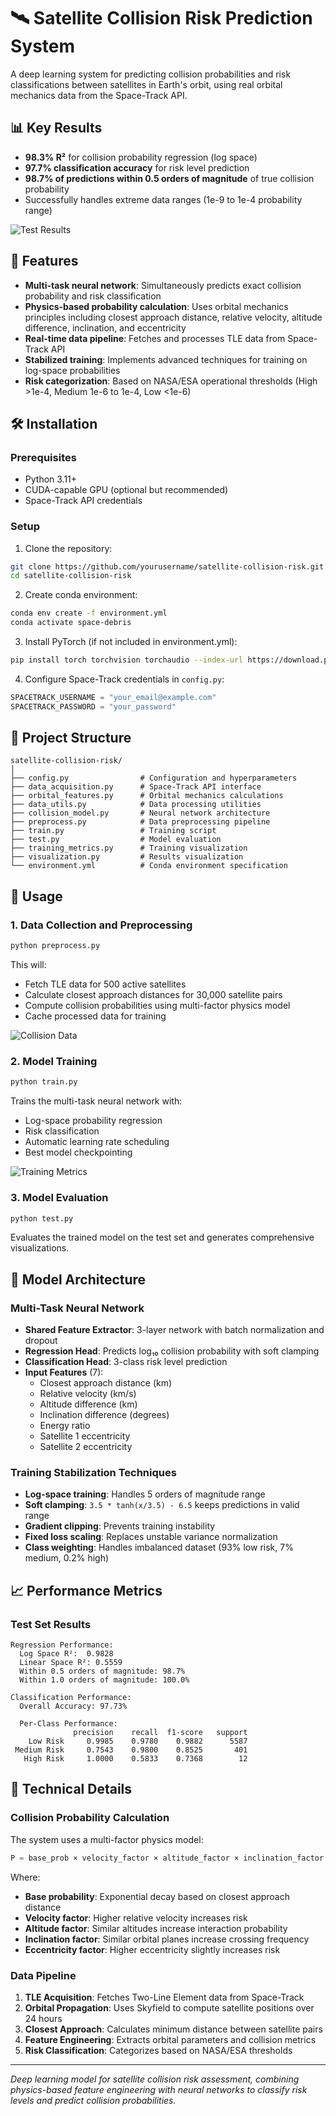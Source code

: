 # 🛰️ Satellite Collision Risk Prediction System

A deep learning system for predicting collision probabilities and risk classifications between satellites in Earth's orbit, using real orbital mechanics data from the Space-Track API.

## 📊 Key Results

- **98.3% R²** for collision probability regression (log space)
- **97.7% classification accuracy** for risk level prediction
- **98.7% of predictions within 0.5 orders of magnitude** of true collision probability
- Successfully handles extreme data ranges (1e-9 to 1e-4 probability range)

![Test Results](plots/test_eval_30k.png)

## 🚀 Features

- **Multi-task neural network**: Simultaneously predicts exact collision probability and risk classification
- **Physics-based probability calculation**: Uses orbital mechanics principles including closest approach distance, relative velocity, altitude difference, inclination, and eccentricity
- **Real-time data pipeline**: Fetches and processes TLE data from Space-Track API
- **Stabilized training**: Implements advanced techniques for training on log-space probabilities
- **Risk categorization**: Based on NASA/ESA operational thresholds (High >1e-4, Medium 1e-6 to 1e-4, Low <1e-6)

## 🛠️ Installation

### Prerequisites
- Python 3.11+
- CUDA-capable GPU (optional but recommended)
- Space-Track API credentials

### Setup

1. Clone the repository:
```bash
git clone https://github.com/yourusername/satellite-collision-risk.git
cd satellite-collision-risk
```

2. Create conda environment:
```bash
conda env create -f environment.yml
conda activate space-debris
```

3. Install PyTorch (if not included in environment.yml):
```bash
pip install torch torchvision torchaudio --index-url https://download.pytorch.org/whl/cu128
```

4. Configure Space-Track credentials in `config.py`:
```python
SPACETRACK_USERNAME = "your_email@example.com"
SPACETRACK_PASSWORD = "your_password"
```

## 📁 Project Structure

```
satellite-collision-risk/
│
├── config.py                # Configuration and hyperparameters
├── data_acquisition.py      # Space-Track API interface
├── orbital_features.py      # Orbital mechanics calculations
├── data_utils.py            # Data processing utilities
├── collision_model.py       # Neural network architecture
├── preprocess.py            # Data preprocessing pipeline
├── train.py                 # Training script
├── test.py                  # Model evaluation
├── training_metrics.py      # Training visualization
├── visualization.py         # Results visualization
└── environment.yml          # Conda environment specification
```

## 🎯 Usage

### 1. Data Collection and Preprocessing
```bash
python preprocess.py
```
This will:
- Fetch TLE data for 500 active satellites
- Calculate closest approach distances for 30,000 satellite pairs
- Compute collision probabilities using multi-factor physics model
- Cache processed data for training

![Collision Data](plots/collision_data_30k.png)

### 2. Model Training
```bash
python train.py
```
Trains the multi-task neural network with:
- Log-space probability regression
- Risk classification
- Automatic learning rate scheduling
- Best model checkpointing

![Training Metrics](plots/training_metrics_30k.png)

### 3. Model Evaluation
```bash
python test.py
```
Evaluates the trained model on the test set and generates comprehensive visualizations.

## 🧠 Model Architecture

### Multi-Task Neural Network
- **Shared Feature Extractor**: 3-layer network with batch normalization and dropout
- **Regression Head**: Predicts log₁₀ collision probability with soft clamping
- **Classification Head**: 3-class risk level prediction
- **Input Features** (7): 
  - Closest approach distance (km)
  - Relative velocity (km/s)
  - Altitude difference (km)
  - Inclination difference (degrees)
  - Energy ratio
  - Satellite 1 eccentricity
  - Satellite 2 eccentricity

### Training Stabilization Techniques
- **Log-space training**: Handles 5 orders of magnitude range
- **Soft clamping**: `3.5 * tanh(x/3.5) - 6.5` keeps predictions in valid range
- **Gradient clipping**: Prevents training instability
- **Fixed loss scaling**: Replaces unstable variance normalization
- **Class weighting**: Handles imbalanced dataset (93% low risk, 7% medium, 0.2% high)

## 📈 Performance Metrics

### Test Set Results
```
Regression Performance:
  Log Space R²:  0.9828
  Linear Space R²: 0.5559
  Within 0.5 orders of magnitude: 98.7%
  Within 1.0 orders of magnitude: 100.0%

Classification Performance:
  Overall Accuracy: 97.73%
  
  Per-Class Performance:
              precision    recall  f1-score   support
    Low Risk     0.9985    0.9780    0.9882      5587
 Medium Risk     0.7543    0.9800    0.8525       401
   High Risk     1.0000    0.5833    0.7368        12
```

## 🔬 Technical Details

### Collision Probability Calculation
The system uses a multi-factor physics model:
```python
P = base_prob × velocity_factor × altitude_factor × inclination_factor × eccentricity_factor
```

Where:
- **Base probability**: Exponential decay based on closest approach distance
- **Velocity factor**: Higher relative velocity increases risk
- **Altitude factor**: Similar altitudes increase interaction probability
- **Inclination factor**: Similar orbital planes increase crossing frequency
- **Eccentricity factor**: Higher eccentricity slightly increases risk

### Data Pipeline
1. **TLE Acquisition**: Fetches Two-Line Element data from Space-Track
2. **Orbital Propagation**: Uses Skyfield to compute satellite positions over 24 hours
3. **Closest Approach**: Calculates minimum distance between satellite pairs
4. **Feature Engineering**: Extracts orbital parameters and collision metrics
5. **Risk Classification**: Categorizes based on NASA/ESA thresholds

---
*Deep learning model for satellite collision risk assessment, combining physics-based feature engineering with neural networks to classify risk levels and predict collision probabilities.*